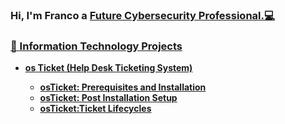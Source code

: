 ### Hi, I'm Franco a <a href="https://www.linkedin.com/in/franco-carrera-857ba81a8/">Future Cybersecurity Professional.:computer:
### :file_folder: Information Technology Projects

  - <b>os Ticket (Help Desk Ticketing System)
    - [osTicket: Prerequisites and Installation](https://github.com/FrancoCarrera1/osticket-prereqs)
    - [osTicket: Post Installation Setup](https://github.com/FrancoCarrera1/osTicketpostinstallation-setup)
    - [osTicket:Ticket Lifecycles ](https://github.com/FrancoCarrera1/tlifecycles)
    

 
